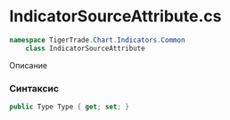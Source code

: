 
# IndicatorSourceAttribute.cs
```csharp
namespace TigerTrade.Chart.Indicators.Common  
    class IndicatorSourceAttribute
```

Описание

### Синтаксис
```csharp
public Type Type { get; set; }
```
